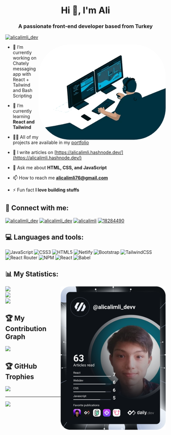<h1 align="center">Hi 👋, I'm Ali</h1>
<h3 align="center">A passionate front-end developer based from Turkey</h3>

<p align="left"> <a href="https://twitter.com/alicalimli_dev" target="blank"><img src="https://img.shields.io/twitter/follow/alicalimli_dev?logo=twitter&style=for-the-badge" alt="alicalimli_dev" /></a> </p>

<img align="right" alt="Coding" style="border-radius:100px;" width="400" src="/tech.gif"/>

- 🔭 I’m currently working on Chately messaging app with React + Tailwind and Bash Scripting

- 🌱 I’m currently learning **React and Tailwind**

- 👨‍💻 All of my projects are available in my [portfolio](https://alicalimli.netlify.app/)

- 📝 I write articles on [https://alicalimli.hashnode.dev/](https://alicalimli.hashnode.dev/)

- 💬 Ask me about **HTML, CSS, and JavaScript**

- 📫 How to reach me **alicalimli76@gmail.com**

- ⚡ Fun fact **I love building stuffs**

## 🔗‍ Connect with me:
<p align="left">
<a href="https://codepen.io/alicalimli_dev" target="blank"><img align="center" src="https://raw.githubusercontent.com/rahuldkjain/github-profile-readme-generator/master/src/images/icons/Social/codepen.svg" alt="alicalimli_dev" height="30" width="40" /></a>
<a href="https://twitter.com/alicalimli_dev" target="blank"><img align="center" src="https://raw.githubusercontent.com/rahuldkjain/github-profile-readme-generator/master/src/images/icons/Social/twitter.svg" alt="alicalimli_dev" height="30" width="40" /></a>
<a href="https://linkedin.com/in/alicalimli" target="blank"><img align="center" src="https://raw.githubusercontent.com/rahuldkjain/github-profile-readme-generator/master/src/images/icons/Social/linked-in-alt.svg" alt="alicalimli" height="30" width="40" /></a>
<a href="https://stackoverflow.com/users/18284490" target="blank"><img align="center" src="https://raw.githubusercontent.com/rahuldkjain/github-profile-readme-generator/master/src/images/icons/Social/stack-overflow.svg" alt="18284490" height="30" width="40" /></a>
</p>


## 💻 Languages and tools:
![JavaScript](https://img.shields.io/badge/javascript-%23323330.svg?style=for-the-badge&logo=javascript&logoColor=%23F7DF1E) ![CSS3](https://img.shields.io/badge/css3-%231572B6.svg?style=for-the-badge&logo=css3&logoColor=white) ![HTML5](https://img.shields.io/badge/html5-%23E34F26.svg?style=for-the-badge&logo=html5&logoColor=white) ![Netlify](https://img.shields.io/badge/netlify-%23000000.svg?style=for-the-badge&logo=netlify&logoColor=#00C7B7) ![Bootstrap](https://img.shields.io/badge/bootstrap-%23563D7C.svg?style=for-the-badge&logo=bootstrap&logoColor=white) ![TailwindCSS](https://img.shields.io/badge/tailwindcss-%2338B2AC.svg?style=for-the-badge&logo=tailwind-css&logoColor=white) ![React Router](https://img.shields.io/badge/React_Router-CA4245?style=for-the-badge&logo=react-router&logoColor=white) ![NPM](https://img.shields.io/badge/NPM-%23000000.svg?style=for-the-badge&logo=npm&logoColor=white) ![React](https://img.shields.io/badge/react-%2320232a.svg?style=for-the-badge&logo=react&logoColor=%2361DAFB) ![Babel](https://img.shields.io/badge/Babel-F9DC3e?style=for-the-badge&logo=babel&logoColor=black)

## 📊 My Statistics:

<a align="right" href="https://app.daily.dev/alicalimli_devv"><img align="right" width="330" src="/devcard.svg" width="400" alt="Ali Calimli's Dev Card"/></a>

![](https://github-readme-stats.vercel.app/api?username=alicalimli&theme=monokai&hide_border=true&include_all_commits=true&count_private=false)<br/>
![](https://github-readme-streak-stats.herokuapp.com/?user=alicalimli&theme=monokai&hide_border=true/)<br/>
![](https://github-readme-stats.vercel.app/api/top-langs/?username=alicalimli&theme=monokai&hide_border=true&include_all_commits=true&count_private=false&layout=compact)

## 🏆 My Contribution Graph
![](https://activity-graph.herokuapp.com/graph?username=alicalimli&theme=monokai)

## 🏆 GitHub Trophies
![](https://github-profile-trophy.vercel.app/?username=alicalimli&theme=monokai&no-frame=false&no-bg=false&margin-w=4)

---
[![](https://visitcount.itsvg.in/api?id=alicalimli&icon=9&color=0)](https://visitcount.itsvg.in)


